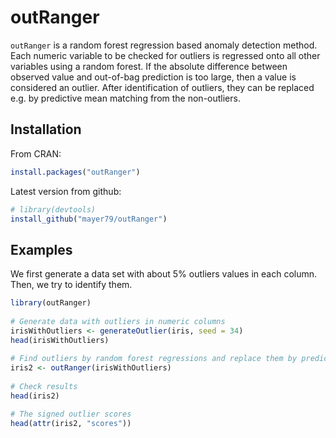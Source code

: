 # outRanger

`outRanger` is a random forest regression based anomaly detection method. Each numeric variable to be checked for outliers is regressed onto all other variables using a random forest. If the absolute difference between observed value and out-of-bag prediction is too large, then a value is considered an outlier. After identification of outliers, they can be replaced e.g. by predictive mean matching from the non-outliers.

## Installation
From CRAN:
``` r
install.packages("outRanger")
```

Latest version from github:
``` r
# library(devtools)
install_github("mayer79/outRanger")
```

## Examples

We first generate a data set with about 5% outliers values in each column. Then, we try to identify them.

``` r
library(outRanger)
 
# Generate data with outliers in numeric columns
irisWithOutliers <- generateOutlier(iris, seed = 34)
head(irisWithOutliers)
 
# Find outliers by random forest regressions and replace them by predictive mean matching.
iris2 <- outRanger(irisWithOutliers)
 
# Check results
head(iris2)

# The signed outlier scores
head(attr(iris2, "scores"))

```
